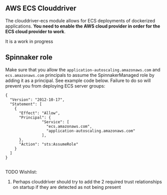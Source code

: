 ## AWS ECS Clouddriver 

The clouddriver-ecs module allows for ECS deployments of dockerized applications.  **You need to enable the AWS cloud provider in order for the ECS cloud provider to work**.

It is a work in progress




## Spinnaker role
Make sure that you allow the `application-autoscaling.amazonaws.com` and `ecs.amazonaws.com` principals to assume the SpinnakerManaged role by adding it as a principal.  See example code below.  Failure to do so will prevent you from deploying ECS server groups:
```
{
  "Version": "2012-10-17",
  "Statement": [
    {
      "Effect": "Allow",
      "Principal": {
                "Service": [
                  "ecs.amazonaws.com",
                  "application-autoscaling.amazonaws.com"
                ],
      },
      "Action": "sts:AssumeRole"
    }
  ]
}
```
## 


TODO Wishlist:
1. Perhaps clouddriver should try to add the 2 required trust relationships on startup if they are detected as not being present
